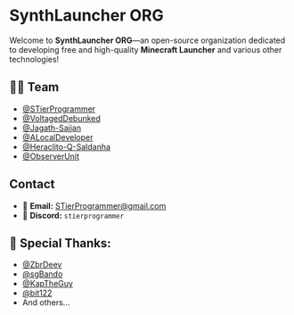 # SynthLauncher ORG

Welcome to **SynthLauncher ORG**—an open-source organization dedicated to developing free and high-quality **Minecraft Launcher** and various other technologies!

## 👨‍💻 Team
- [@STierProgrammer](https://github.com/stierprogrammer)
- [@VoltagedDebunked](https://github.com/voltageddebunked)
- [@Jagath-Sajjan](https://github.com/jagath-sajjan)
- [@ALocalDeveloper](https://github.com/ALocalDeveloper)
- [@Heraclito-Q-Saldanha](https://github.com/Heraclito-Q-Saldanha)
- [@ObserverUnit](https://github.com/ObserverUnit)

## Contact 
- 📧 **Email:** [STierProgrammer@gmail.com](mailto:STierProgrammer@gmail.com)  
- 💬 **Discord:** `stierprogrammer`  

## 💖 Special Thanks: 
- [@ZbrDeev](https://github.com/ZbrDeev)
- [@sgBando](https://github.com/sgBando)
- [@KapTheGuy](https://github.com/KapTheGuy)
- [@bit122](https://github.com/bit122)
- And others...

